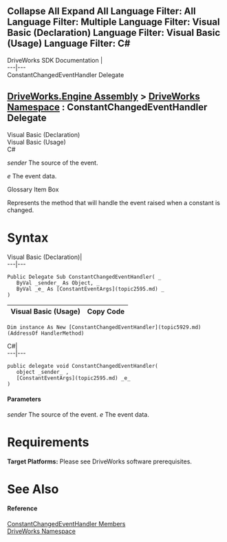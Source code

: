 Collapse All Expand All Language Filter: All  Language Filter: Multiple  Language Filter: Visual Basic (Declaration) Language Filter: Visual Basic (Usage) Language Filter: C#  
---  
DriveWorks SDK Documentation  |   
---|---  
ConstantChangedEventHandler Delegate   
  
[DriveWorks.Engine Assembly](topic2156.md) > [DriveWorks Namespace](topic2159.md) : ConstantChangedEventHandler Delegate  
---  
  
Visual Basic (Declaration)    
Visual Basic (Usage)    
C# 

_sender_
    The source of the event.

_e_
    The event data.

Glossary Item Box

Represents the method that will handle the event raised when a constant is changed. 

# Syntax

Visual Basic (Declaration)|   
---|---  
      
    
    Public Delegate Sub ConstantChangedEventHandler( _
       ByVal _sender_ As Object, _
       ByVal _e_ As [ConstantEventArgs](topic2595.md) _
    )   
  
Visual Basic (Usage)| Copy Code  
---|---  
      
    
    Dim instance As New [ConstantChangedEventHandler](topic5929.md)(AddressOf HandlerMethod)  
  
C#|   
---|---  
      
    
    public delegate void ConstantChangedEventHandler( 
       object _sender_ ,
       [ConstantEventArgs](topic2595.md) _e_
    )  
  
#### Parameters

 _sender_
    The source of the event.
_e_
    The event data.

# Requirements

**Target Platforms:** Please see DriveWorks software prerequisites.

# See Also

#### Reference

[ConstantChangedEventHandler Members](topic5929.md)   
[DriveWorks Namespace](topic2159.md)


